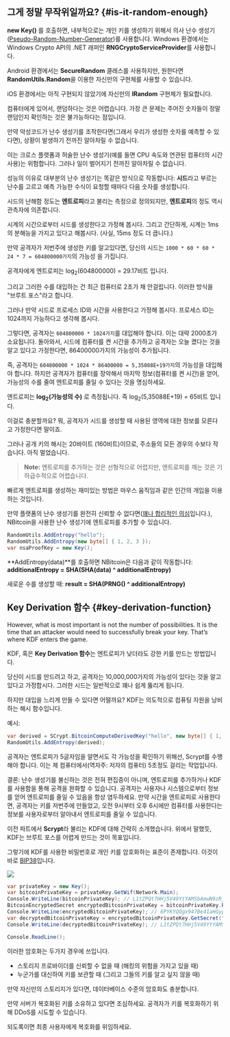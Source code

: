 ## 그게 정말 무작위일까요? {#is-it-random-enough}

**new Key()** 를 호출하면, 내부적으로는 개인 키를 생성하기 위해서 의사 난수 생성기([Pseudo-Random-Number-Generator](https://en.wikipedia.org/wiki/Pseudorandom_number_generator))를 사용합니다. Windows 환경에서는 Windows Crypto API의 .NET 래퍼인 **RNGCryptoServiceProvider**를 사용합니다.

Android 환경에서는 **SecureRandom** 클래스를 사용하지만, 원한다면 **RandomUtils.Random**을 이용한 자신만의 구현체를 사용할 수 있습니다.

iOS 환경에서는 아직 구현되지 않았기에 자신만의 **IRandom** 구현체가 필요합니다.

컴퓨터에게 있어서, 랜덤하다는 것은 어렵습니다. 가장 큰 문제는 주어진 숫자들이 정말 랜덤인지 확인하는 것은 불가능하다는 점입니다.

만약 악성코드가 난수 생성기를 조작한다면(그래서 우리가 생성한 숫자를 예측할 수 있다면), 상황이 발생하기 전까진 알아차릴 수 없습니다.

이는 크로스 플랫폼과 허술한 난수 생성기(예를 들면 CPU 속도와 연관된 컴퓨터의 시간 사용)는 위험합니다. 그러나 일이 벌어지기 전까진 알아차릴 수 없습니다.

성능의 이유로 대부분의 난수 생성기는 똑같은 방식으로 작동합니다: **시드**라고 부르는 난수를 고르고 예측 가능한 수식이 요청할 때마다 다음 숫자를 생성합니다.

시드의 난해함 정도는 **엔트로피**라고 불리는 측정으로 정의되지만, **엔트로피**의 정도 역시 관측자에 의존합니다.

시계의 시간으로부터 시드를 생성한다고 가정해 봅시다.
그리고 간단하게, 시계는 1ms의 분해능을 가지고 있다고 해봅시다. (사실, 15ms 정도 더 큽니다.)

만약 공격자가 저번주에 생성한 키를 알고있다면, 당신의 시드는
`1000 * 60 * 60 * 24 * 7 = 604800000가지`의 가능성
을 가집니다.

공격자에게 엔트로피는 log<sub>2</sub>(604800000) = 29.17비트 입니다.

그리고 그러한 수를 대입하는 건 최근 컴퓨터로 2초가 채 안걸립니다. 이러한 방식을 "브루트 포스"라고 합니다.

그러나 만약 시드로 프로세스 ID와 시간을 사용한다고 가정해 봅시다.
프로세스 ID는 1024까지 가능하다고 생각해 봅시다.

그렇다면, 공격자는 `604800000 * 1024가지`를 대입해야 합니다. 이는 대략 2000초가 소요됩니다.
돌아와서, 시드에 컴퓨터를 켠 시간을 추가하고 공격자는 오늘 켰다는 것을 알고 있다고 가정한다면, 86400000가지의 가능성이 추가됩니다.

즉, 공격자는 `604800000 * 1024 * 86400000 = 5,35088E+19가지`의 가능성을 대입해야 합니다.
하지만 공격자가 컴퓨터를 장악해서 마지막 정보(컴퓨터를 켠 시간)을 얻어, 가능성의 수를 줄여 엔트로피를 줄일 수 있다는 것을 명심하세요.

엔트로피는 **log<sub>2</sub>(가능성의 수)** 로 측정됩니다. 즉 log<sub>2</sub>(5,35088E+19) = 65비트 입니다.

이걸로 충분할까요? 뭐, 공격자가 시드를 생성할 때 사용된 영역에 대한 정보를 모른다고 가정한다면 말이죠.

그러나 공개 키의 해시는 20바이트 (160비트)이므로, 주소들의 모든 경우의 수보다 작습니다. 아직 멀었습니다.

> **Note:** 엔트로피를 추가하는 것은 선형적으로 어렵지만, 엔트로피를 깨는 것은 기하급수적으로 어렵습니다.

빠르게 엔트로피를 생성하는 재미있는 방법은 마우스 움직임과 같은 인간의 개입을 이용하는 것입니다.

만약 플랫폼의 난수 생성기를 완전히 신뢰할 수 없다면([꽤나 합리적인 의심](http://android-developers.blogspot.fr/2013/08/some-securerandom-thoughts.html)입니다.), NBitcoin을 사용한 난수 생성기에 엔트로피를 추가할 수 있습니다.

```cs
RandomUtils.AddEntropy("hello");
RandomUtils.AddEntropy(new byte[] { 1, 2, 3 });
var nsaProofKey = new Key();
```

**AddEntropy(data)**를 호출하면 NBitcoin은 다음과 같이 작동합니다:
**additionalEntropy = SHA(SHA(data) ^ additionalEntropy)**

새로운 수를 생성할 때:
**result = SHA(PRNG() ^ additionalEntropy)**

## Key Derivation 함수 {#key-derivation-function}

However, what is most important is not the number of possibilities. It is the time that an attacker would need to successfully break your key. That’s where KDF enters the game.

KDF, 혹은 **Key Derivation 함수**는 엔트로피가 낮더라도 강한 키를 만드는 방법입니다.

당신이 시드를 만드려고 하고, 공격자는 10,000,000가지의 가능성이 있다는 것을 알고 있다고 가정합시다.
그러한 시드는 일반적으로 꽤나 쉽게 뚫리게 됩니다.

하지만 대입을 느리게 만들 수 있다면 어떨까요?
KDF는 의도적으로 컴퓨팅 자원을 낭비하는 해시 함수입니다.

예시:

```cs
var derived = SCrypt.BitcoinComputeDerivedKey("hello", new byte[] { 1, 2, 3 });
RandomUtils.AddEntropy(derived);
```

공격자는 엔트로피가 5글자임을 알면서도 각 가능성을 확인하기 위해선, Scrypt를 수행해야 합니다. 이는 제 컴퓨터에서(역자주: 저자의 컴퓨터) 5초정도 걸리는 작업입니다.

결론: 난수 생성기를 불신하는 것은 전혀 편집증이 아니며, 엔트로피를 추가하거나 KDF를 사용함을 통해 공격을 완화할 수 있습니다.
공격자는 사용자나 시스템으로부터 정보를 얻어 엔트로피를 줄일 수 있음을 항상 염두하세요.
만약 시간을 엔트로피로 사용한다면, 공격자는 키를 저번주에 만들었고, 오전 9시부터 오후 6시에만 컴퓨터를 사용한다는 정보를 사용자로부터 알아내서 엔트로피를 줄일 수 있습니다.

이전 파트에서 **Scrypt**라 불리는 KDF에 대해 간략히 소개했습니다. 위에서 말했듯, KDF는 브루트 포스를 어렵게 만드는 것이 목표입니다.

그렇기에 KDF를 사용한 비밀번호로 개인 키를 암호화하는 표준이 존재합니다. 이것이 바로 [BIP38](http://www.codeproject.com/Articles/775226/NBitcoin-Cryptography-Part)입니다.

![](../assets/EncryptedKey.png)

```cs
var privateKey = new Key();
var bitcoinPrivateKey = privateKey.GetWif(Network.Main);
Console.WriteLine(bitcoinPrivateKey); // L1tZPQt7HHj5V49YtYAMSbAmwN9zRjajgXQt9gGtXhNZbcwbZk2r
BitcoinEncryptedSecret encryptedBitcoinPrivateKey = bitcoinPrivateKey.Encrypt("password");
Console.WriteLine(encryptedBitcoinPrivateKey); // 6PYKYQQgx947Be41aHGypBhK6TA5Xhi9TdPBkatV3fHbbKrdDoBoXFCyLK
var decryptedBitcoinPrivateKey = encryptedBitcoinPrivateKey.GetSecret("password");
Console.WriteLine(decryptedBitcoinPrivateKey); // L1tZPQt7HHj5V49YtYAMSbAmwN9zRjajgXQt9gGtXhNZbcwbZk2r

Console.ReadLine();
```

이러한 암호화는 두가지 경우에 쓰입니다.

*   스토리지 프로바이더를 신뢰할 수 없을 때 (해킹의 위험을 가지고 있을 때)
*   누군가를 대신하여 키를 보관할 때 (그리고 그들의 키를 알고 싶지 않을 때)

만약 자신만의 스토리지가 있다면, 데이터베이스 수준의 암호화도 충분합니다.

만약 서버가 복호화된 키를 소유하고 있다면 조심하세요. 공격자가 키를 복호화하기 위해 DDoS를 시도할 수 있습니다.

되도록이면 최종 사용자에게 복호화를 위임하세요.
